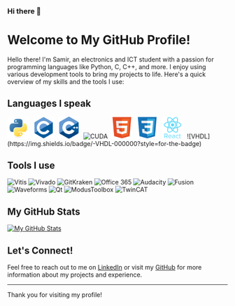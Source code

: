 ### Hi there 👋

<!--
**smachkour/smachkour** is a ✨ _special_ ✨ repository because its `README.md` (this file) appears on your GitHub profile.

Here are some ideas to get you started:

- 🔭 I’m currently working on ...
- 🌱 I’m currently learning ...
- 👯 I’m looking to collaborate on ...
- 🤔 I’m looking for help with ...
- 💬 Ask me about ...
- 📫 How to reach me: ...
- 😄 Pronouns: ...
- ⚡ Fun fact: ...
-->
# Welcome to My GitHub Profile!

Hello there! I'm Samir, an electronics and ICT student with a passion for programming languages like Python, C, C++, and more. I enjoy using various development tools to bring my projects to life. Here's a quick overview of my skills and the tools I use:

## Languages I speak

<div>
  <!-- Python -->
  <img src="https://github.com/devicons/devicon/blob/master/icons/python/python-original.svg" title="Python" alt="Python" width="50" height="50"/>&nbsp;
  <!-- C -->
  <img src="https://github.com/devicons/devicon/blob/master/icons/c/c-original.svg" title="C" alt="C" width="50" height="50"/>&nbsp;
  <!-- C++ -->
  <img src="https://github.com/devicons/devicon/blob/master/icons/cplusplus/cplusplus-original.svg" title="C++" alt="C++" width="50" height="50"/>&nbsp;
  <!-- CUDA, using NVIDIA as a stand-in -->
  <img src="https://github.com/simple-icons/simple-icons/blob/develop/icons/nvidia.svg" title="CUDA" alt="CUDA" width="50" height="50"/>&nbsp;
  <!-- HTML -->
  <img src="https://github.com/devicons/devicon/blob/master/icons/html5/html5-original.svg" title="HTML5" alt="HTML5" width="50" height="50"/>&nbsp;
  <!-- CSS -->
  <img src="https://github.com/devicons/devicon/blob/master/icons/css3/css3-original.svg" title="CSS3" alt="CSS3" width="50" height="50"/>&nbsp;
  <!-- React -->
  <img src="https://github.com/devicons/devicon/blob/master/icons/react/react-original-wordmark.svg" title="React" alt="React" width="50" height="50"/>&nbsp;
  <!-- VHDL -->
  ![VHDL](https://img.shields.io/badge/-VHDL-000000?style=for-the-badge) <!-- Green badge for Vitis -->

## Tools I use
![Vitis](https://img.shields.io/badge/-Vitis-008000?style=for-the-badge) <!-- Green badge for Vitis -->
![Vivado](https://img.shields.io/badge/-Vivado-0000FF?style=for-the-badge) <!-- Blue badge for Vivado -->
![GitKraken](https://img.shields.io/badge/-GitKraken-800080?style=for-the-badge) <!-- Purple badge for GitKraken -->
![Office 365](https://img.shields.io/badge/-Office365-FFD700?style=for-the-badge) <!-- Gold badge for TwinCAT -->
![Audacity](https://img.shields.io/badge/-Audacity-FFA500?style=for-the-badge) <!-- Orange badge for Audacity -->
![Fusion](https://img.shields.io/badge/-Fusion-FF0000?style=for-the-badge) <!-- Red badge for Fusion -->
![Waveforms](https://img.shields.io/badge/-Waveforms-00FFFF?style=for-the-badge) <!-- Cyan badge for Waveforms -->
![Qt](https://img.shields.io/badge/-Qt-5C2D91?style=for-the-badge) <!-- Deep Purple badge for Qt -->
![ModusToolbox](https://img.shields.io/badge/-ModusToolbox-008B8B?style=for-the-badge) <!-- Dark Cyan badge for ModusToolbox -->
![TwinCAT](https://img.shields.io/badge/-TwinCAT-FFD700?style=for-the-badge) <!-- Gold badge for TwinCAT -->


## My GitHub Stats

[![My GitHub Stats](https://github-readme-stats.vercel.app/api?username=smachkour&show_icons=true&theme=tokyonight)](https://github.com/anuraghazra/github-readme-stats)


## Let's Connect!

Feel free to reach out to me on [LinkedIn](https://www.linkedin.com/in/samir-machkour/)  or visit my [GitHub](https://github.com/smachkour) for more information about my projects and experience.

---

Thank you for visiting my profile!
